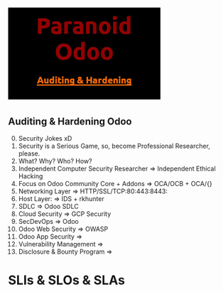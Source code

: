 # ![paranoidodoo-logo](/docs/paranoidodoo-logo.jpg)

## Auditing &amp; Hardening Odoo 

0. Security Jokes xD
1. Security is a Serious Game, so, become Professional Researcher, please.
2. What? Why? Who? How?
3. Independent Computer Security Researcher => Independent Ethical Hacking
4. Focus on Odoo Community Core + Addons => OCA/OCB + OCA/{}
5. Networking Layer => HTTP/SSL/TCP:80:443:8443:
6. Host Layer: => IDS + rkhunter
7. SDLC => Odoo SDLC
8. Cloud Security => GCP Security
9. SecDevOps => Odoo
10. Odoo Web Security => OWASP
11. Odoo App Security => 
12. Vulnerability Management =>
13. Disclosure & Bounty Program =>

# SLIs & SLOs & SLAs

